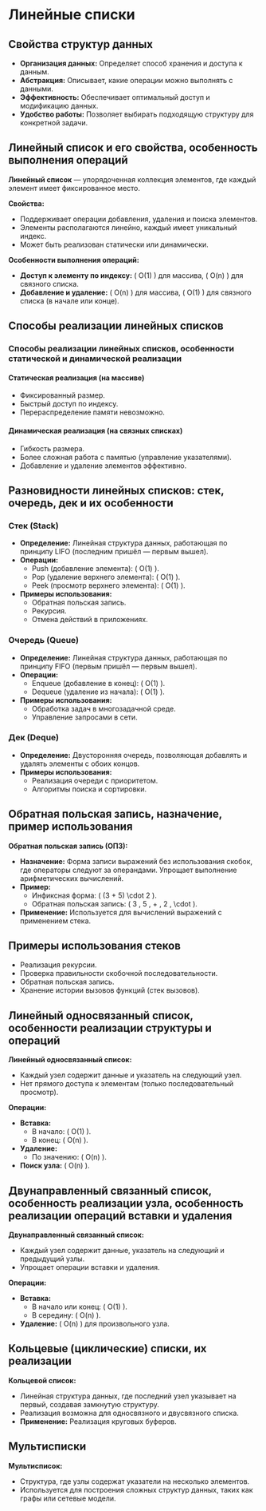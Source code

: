 # Линейные списки

## Свойства структур данных

* **Организация данных:** Определяет способ хранения и доступа к данным.
* **Абстракция:** Описывает, какие операции можно выполнять с данными.
* **Эффективность:** Обеспечивает оптимальный доступ и модификацию данных.
* **Удобство работы:** Позволяет выбирать подходящую структуру для конкретной задачи.

## Линейный список и его свойства, особенность выполнения операций

**Линейный список** — упорядоченная коллекция элементов, где каждый элемент имеет фиксированное место.

**Свойства:**
* Поддерживает операции добавления, удаления и поиска элементов.
* Элементы располагаются линейно, каждый имеет уникальный индекс.
* Может быть реализован статически или динамически.

**Особенности выполнения операций:**
* **Доступ к элементу по индексу:** \( O(1) \) для массива, \( O(n) \) для связного списка.
* **Добавление и удаление:** \( O(n) \) для массива, \( O(1) \) для связного списка (в начале или конце).

## Способы реализации линейных списков

### Способы реализации линейных списков, особенности статической и динамической реализации

#### Статическая реализация (на массиве)
* Фиксированный размер.
* Быстрый доступ по индексу.
* Перераспределение памяти невозможно.

#### Динамическая реализация (на связных списках)
* Гибкость размера.
* Более сложная работа с памятью (управление указателями).
* Добавление и удаление элементов эффективно.

## Разновидности линейных списков: стек, очередь, дек и их особенности

### Стек (Stack)
* **Определение:** Линейная структура данных, работающая по принципу LIFO (последним пришёл — первым вышел).
* **Операции:**
  - Push (добавление элемента): \( O(1) \).
  - Pop (удаление верхнего элемента): \( O(1) \).
  - Peek (просмотр верхнего элемента): \( O(1) \).
* **Примеры использования:**
  - Обратная польская запись.
  - Рекурсия.
  - Отмена действий в приложениях.

### Очередь (Queue)
* **Определение:** Линейная структура данных, работающая по принципу FIFO (первым пришёл — первым вышел).
* **Операции:**
  - Enqueue (добавление в конец): \( O(1) \).
  - Dequeue (удаление из начала): \( O(1) \).
* **Примеры использования:**
  - Обработка задач в многозадачной среде.
  - Управление запросами в сети.

### Дек (Deque)
* **Определение:** Двусторонняя очередь, позволяющая добавлять и удалять элементы с обоих концов.
* **Примеры использования:**
  - Реализация очереди с приоритетом.
  - Алгоритмы поиска и сортировки.

## Обратная польская запись, назначение, пример использования

**Обратная польская запись (ОПЗ):**
* **Назначение:** Форма записи выражений без использования скобок, где операторы следуют за операндами. Упрощает выполнение арифметических вычислений.
* **Пример:**
  - Инфиксная форма: \( (3 + 5) \cdot 2 \).
  - Обратная польская запись: \( 3 \, 5 \, + \, 2 \, \cdot \).
* **Применение:** Используется для вычислений выражений с применением стека.

## Примеры использования стеков
* Реализация рекурсии.
* Проверка правильности скобочной последовательности.
* Обратная польская запись.
* Хранение истории вызовов функций (стек вызовов).

## Линейный односвязанный список, особенности реализации структуры и операций

**Линейный односвязанный список:**
* Каждый узел содержит данные и указатель на следующий узел.
* Нет прямого доступа к элементам (только последовательный просмотр).

**Операции:**
* **Вставка:** 
  - В начало: \( O(1) \).
  - В конец: \( O(n) \).
* **Удаление:** 
  - По значению: \( O(n) \).
* **Поиск узла:** \( O(n) \).

## Двунаправленный связанный список, особенность реализации узла, особенность реализации операций вставки и удаления

**Двунаправленный связанный список:**
* Каждый узел содержит данные, указатель на следующий и предыдущий узлы.
* Упрощает операции вставки и удаления.

**Операции:**
* **Вставка:** 
  - В начало или конец: \( O(1) \).
  - В середину: \( O(n) \).
* **Удаление:** \( O(n) \) для произвольного узла.

## Кольцевые (циклические) списки, их реализации

**Кольцевой список:**
* Линейная структура данных, где последний узел указывает на первый, создавая замкнутую структуру.
* Реализация возможна для односвязного и двусвязного списка.
* **Применение:** Реализация круговых буферов.

## Мультисписки

**Мультисписок:**
* Структура, где узлы содержат указатели на несколько элементов.
* Используется для построения сложных структур данных, таких как графы или сетевые модели.
